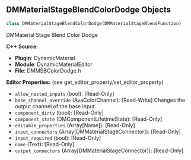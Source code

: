 ## DMMaterialStageBlendColorDodge Objects

```python
class DMMaterialStageBlendColorDodge(DMMaterialStageBlendFunction)
```

DMMaterial Stage Blend Color Dodge

**C++ Source:**

- **Plugin**: DynamicMaterial
- **Module**: DynamicMaterialEditor
- **File**: DMMSBColorDodge.h

**Editor Properties:** (see get_editor_property/set_editor_property)

- ``allow_nested_inputs`` (bool):  [Read-Only]
- ``base_channel_override`` (AvaColorChannel):  [Read-Write] Changes the output channel of the base input.
- ``component_dirty`` (bool):  [Read-Only]
- ``component_state`` (DMComponentLifetimeState):  [Read-Only]
- ``editable_properties`` (Array[Name]):  [Read-Only]
- ``input_connectors`` (Array[DMMaterialStageConnector]):  [Read-Only]
- ``input_required`` (bool):  [Read-Only]
- ``name`` (Text):  [Read-Only]
- ``output_connectors`` (Array[DMMaterialStageConnector]):  [Read-Only]

<a id="unreal.DMMaterialStageBlendContrastBase"></a>